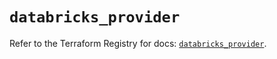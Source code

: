 # `databricks_provider`

Refer to the Terraform Registry for docs: [`databricks_provider`](https://registry.terraform.io/providers/databricks/databricks/1.79.0/docs/resources/provider).
